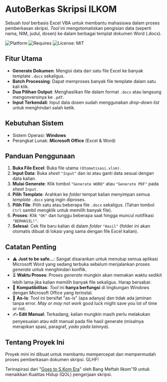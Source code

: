 # AutoBerkas Skripsi ILKOM

Sebuah *tool* berbasis Excel VBA untuk membantu mahasiswa dalam proses pemberkasan skripsi. *Tool* ini mengotomatiskan pengisian data (seperti nama, NIM, judul, dosen) ke dalam berbagai templat dokumen Word (.docx).

![Platform](https://img.shields.io/badge/Platform-Windows%20Only-blue)
![Requires](https://img.shields.io/badge/Requires-MS%20Office-orange)
![License: MIT](https://img.shields.io/badge/License-MIT-yellow.svg)

## Fitur Utama

* **Generate Dokumen**: Mengisi data dari satu file Excel ke banyak template `.docx` sekaligus.
* **Batch Processing**: Dapat memproses banyak file template dalam satu kali klik.
* **Dua Pilihan Output**: Menghasilkan file dalam format `.docx` atau langsung mengonversinya ke `.pdf`.
* **Input Terkendali**: Input data dosen sudah menggunakan *drop-down list* untuk menghindari salah ketik.

## Kebutuhan Sistem

* Sistem Operasi: **Windows**
* Perangkat Lunak: **Microsoft Office** (Excel & Word)

## Panduan Penggunaan

1.  **Buka File Excel**: Buka file utama `(Otomatisasi.xlsm)`.
2.  **Input Data**: Buka *sheet* `"Input"` dan isi atau ganti data sesuai dengan data kalian.
3.  **Mulai Generate**: Klik tombol `"Generate WORD"` atau `"Generate PDF"` pada *sheet* `Input`.
4.  **Pilih Template**: Arahkan ke *folder* tempat kalian menyimpan semua *template* `.docx` yang ingin diproses.
5.  **Pilih File**: Pilih satu atau beberapa file `.docx` sekaligus. (Tahan tombol `Ctrl` sambil mengklik untuk memilih banyak file).
6.  **Proses**: Klik `"OK"` dan tunggu beberapa saat hingga muncul notifikasi `"BERHASIL!"`.
7.  **Selesai**: Cek file baru kalian di dalam *folder* `"Hasil"` (folder ini akan otomatis dibuat di lokasi yang sama dengan file Excel kalian).

## Catatan Penting

* ⚠️ **Just to be safe...**: Sangat disarankan untuk menutup semua aplikasi Microsoft Word yang sedang terbuka sebelum menjalankan proses *generate* untuk menghindari konflik.
* ⏳ **Waktu Proses**: Proses *generate* mungkin akan memakan waktu sedikit lebih lama jika kalian memilih banyak file sekaligus. Harap bersabar.
* 🚫 **Kompatibilitas**: *Tool* ini **hanya berfungsi** di lingkungan Windows dengan Microsoft Office yang terinstal.
* 🔧 **As-Is**: Tool ini bersifat "as-is" (apa adanya) dan tidak ada jaminan tanpa error. *May or may not work* good luck might save you lot of time or not.
* ✍️ **Edit Manual**: Terkadang, kalian mungkin masih perlu melakukan penyesuaian atau edit manual pada file hasil generate (misalnya merapikan spasi, paragraf, *yada yada lainnya*).

## Tentang Proyek Ini

Proyek mini ini dibuat untuk membantu mempercepat dan mempermudah proses pemberkasan dokumen skripsi. GLHF!

Terinspirasi dari "[Goes to S.Kom Era](https://meftahmafazy.notion.site/Goes-to-S-Kom-Era-12f7895c4d33438dac0fa5422d3c0762)" oleh Bang Meftah Ilkom'19 untuk menaikkan Kualitas Hidup (QOL) pengerjaan skripsi.

